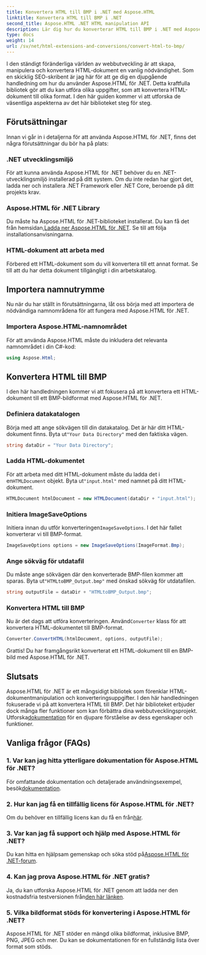```yaml
---
title: Konvertera HTML till BMP i .NET med Aspose.HTML
linktitle: Konvertera HTML till BMP i .NET
second_title: Aspose.HTML .NET HTML manipulation API
description: Lär dig hur du konverterar HTML till BMP i .NET med Aspose.HTML för .NET. Omfattande guide för webbutvecklare för att utnyttja Aspose.HTML för .NET.
type: docs
weight: 14
url: /sv/net/html-extensions-and-conversions/convert-html-to-bmp/
---
```

I den ständigt föränderliga världen av webbutveckling är att skapa, manipulera och konvertera HTML-dokument en vanlig nödvändighet. Som en skicklig SEO-skribent är jag här för att ge dig en djupgående handledning om hur du använder Aspose.HTML för .NET. Detta kraftfulla bibliotek gör att du kan utföra olika uppgifter, som att konvertera HTML-dokument till olika format. I den här guiden kommer vi att utforska de väsentliga aspekterna av det här biblioteket steg för steg.

## Förutsättningar

Innan vi går in i detaljerna för att använda Aspose.HTML för .NET, finns det några förutsättningar du bör ha på plats:

### .NET utvecklingsmiljö

För att kunna använda Aspose.HTML för .NET behöver du en .NET-utvecklingsmiljö installerad på ditt system. Om du inte redan har gjort det, ladda ner och installera .NET Framework eller .NET Core, beroende på ditt projekts krav.

### Aspose.HTML för .NET Library

 Du måste ha Aspose.HTML för .NET-biblioteket installerat. Du kan få det från hemsidan,[Ladda ner Aspose.HTML för .NET](https://releases.aspose.com/html/net/). Se till att följa installationsanvisningarna.

### HTML-dokument att arbeta med

Förbered ett HTML-dokument som du vill konvertera till ett annat format. Se till att du har detta dokument tillgängligt i din arbetskatalog.

## Importera namnutrymme

Nu när du har ställt in förutsättningarna, låt oss börja med att importera de nödvändiga namnområdena för att fungera med Aspose.HTML för .NET.

### Importera Aspose.HTML-namnområdet

För att använda Aspose.HTML måste du inkludera det relevanta namnområdet i din C#-kod:

```csharp
using Aspose.Html;
```

## Konvertera HTML till BMP

I den här handledningen kommer vi att fokusera på att konvertera ett HTML-dokument till ett BMP-bildformat med Aspose.HTML för .NET.

### Definiera datakatalogen

Börja med att ange sökvägen till din datakatalog. Det är här ditt HTML-dokument finns. Byta ut`"Your Data Directory"` med den faktiska vägen.

```csharp
string dataDir = "Your Data Directory";
```

### Ladda HTML-dokumentet

 För att arbeta med ditt HTML-dokument måste du ladda det i en`HTMLDocument` objekt. Byta ut`"input.html"` med namnet på ditt HTML-dokument.

```csharp
HTMLDocument htmlDocument = new HTMLDocument(dataDir + "input.html");
```

### Initiera ImageSaveOptions

 Initiera innan du utför konverteringen`ImageSaveOptions`. I det här fallet konverterar vi till BMP-format.

```csharp
ImageSaveOptions options = new ImageSaveOptions(ImageFormat.Bmp);
```

### Ange sökväg för utdatafil

 Du måste ange sökvägen där den konverterade BMP-filen kommer att sparas. Byta ut`"HTMLtoBMP_Output.bmp"` med önskad sökväg för utdatafilen.

```csharp
string outputFile = dataDir + "HTMLtoBMP_Output.bmp";
```

### Konvertera HTML till BMP

 Nu är det dags att utföra konverteringen. Använd`Converter` klass för att konvertera HTML-dokumentet till BMP-format.

```csharp
Converter.ConvertHTML(htmlDocument, options, outputFile);
```

Grattis! Du har framgångsrikt konverterat ett HTML-dokument till en BMP-bild med Aspose.HTML för .NET.

## Slutsats

Aspose.HTML för .NET är ett mångsidigt bibliotek som förenklar HTML-dokumentmanipulation och konverteringsuppgifter. I den här handledningen fokuserade vi på att konvertera HTML till BMP. Det här biblioteket erbjuder dock många fler funktioner som kan förbättra dina webbutvecklingsprojekt. Utforska[dokumentation](https://reference.aspose.com/html/net/) för en djupare förståelse av dess egenskaper och funktioner.

## Vanliga frågor (FAQs)

### 1. Var kan jag hitta ytterligare dokumentation för Aspose.HTML för .NET?

 För omfattande dokumentation och detaljerade användningsexempel, besök[dokumentation](https://reference.aspose.com/html/net/).

### 2. Hur kan jag få en tillfällig licens för Aspose.HTML för .NET?

 Om du behöver en tillfällig licens kan du få en från[här](https://purchase.aspose.com/temporary-license/).

### 3. Var kan jag få support och hjälp med Aspose.HTML för .NET?

 Du kan hitta en hjälpsam gemenskap och söka stöd på[Aspose.HTML för .NET-forum](https://forum.aspose.com/).

### 4. Kan jag prova Aspose.HTML för .NET gratis?

 Ja, du kan utforska Aspose.HTML för .NET genom att ladda ner den kostnadsfria testversionen från[den här länken](https://releases.aspose.com/).

### 5. Vilka bildformat stöds för konvertering i Aspose.HTML för .NET?

Aspose.HTML för .NET stöder en mängd olika bildformat, inklusive BMP, PNG, JPEG och mer. Du kan se dokumentationen för en fullständig lista över format som stöds.
